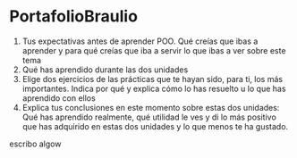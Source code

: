 # PortafolioBraulio
1. Tus expectativas antes de aprender POO. Qué creías que ibas a aprender y para qué creías que iba a servir lo que ibas a ver sobre este tema
2. Qué has aprendido durante las dos unidades
3. Elige dos ejercicios de las prácticas que te hayan sido, para ti, los más importantes. Indica por qué y explica cómo lo has resuelto u lo que has aprendido con ellos
4. Explica tus conclusiones en este momento sobre estas dos unidades: Qué has aprendido realmente, qué utilidad le ves y di lo más positivo que has adquirido en estas dos unidades y lo que menos te ha gustado.

escribo algow
